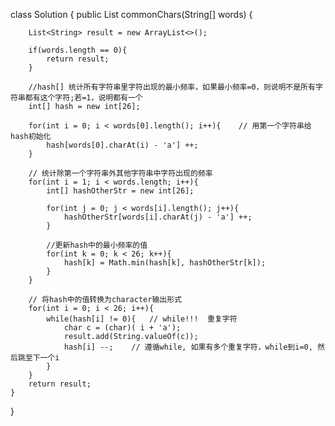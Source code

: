 class Solution {
    public List<String> commonChars(String[] words) {
        
        List<String> result = new ArrayList<>();
        
        if(words.length == 0){
            return result;
        }
        
        //hash[] 统计所有字符串里字符出现的最小频率，如果最小频率=0，则说明不是所有字符串都有这个字符;若=1，说明都有一个
        int[] hash = new int[26];    
        
        for(int i = 0; i < words[0].length(); i++){    // 用第一个字符串给hash初始化
            hash[words[0].charAt(i) - 'a'] ++;
        }
        
        // 统计除第一个字符串外其他字符串中字符出现的频率
        for(int i = 1; i < words.length; i++){
            int[] hashOtherStr = new int[26];
            
            for(int j = 0; j < words[i].length(); j++){
                hashOtherStr[words[i].charAt(j) - 'a'] ++;
            }
            
            //更新hash中的最小频率的值
            for(int k = 0; k < 26; k++){
                hash[k] = Math.min(hash[k], hashOtherStr[k]);
            }
        } 
        
        // 将hash中的值转换为character输出形式
        for(int i = 0; i < 26; i++){
            while(hash[i] != 0){   // while!!!  重复字符
                char c = (char)( i + 'a');
                result.add(String.valueOf(c));
                hash[i] --;    // 遵循while, 如果有多个重复字符，while到i=0, 然后跳至下一个i
            }
        }
        return result;
    }
}